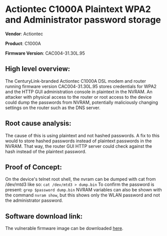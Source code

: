 # Actiontec C1000A Plaintext WPA2 and Administrator password storage
**Vendor**: Actiontec

**Product**: C1000A

**Firmware Version**: CAC004-31.30L.95

## High level overview:
The CenturyLink-branded Actiontec C1000A DSL modem and router running firmware version CAC004-31.30L.95 stores credentials for WPA2 and the HTTP GUI administration 
console in plaintext in the NVRAM. An attacker with physical access to the router or root access to the device could dump the passwords from NVRAM, potentially 
maliciously changing settings on the router such as the DNS server.

## Root cause analysis:
The cause of this is using plaintext and not hashed passwords. A fix to this would to store hashed passwords instead of plaintext passwords in the NVRAM. 
That way, the router GUI HTTP server could check against the hash instead of the plaintext password.

## Proof of Concept:
On the device's telnet root shell, the nvram can be dumped with cat from /dev/mtd3 like so:
`cat /dev/mtd3 > dump.bin`
To confirm the password is present:
`grep $password dump.bin`
NVRAM variables can also be shown with the command `nvram show`, but this shows only the WLAN password and not the administrator password.

## Software download link:
The vulnerable firmware image can be downloaded [here](http://qwest.centurylink.com/internethelp/modems/c1000a/firmware/CAC004-31.30L.95.img).
